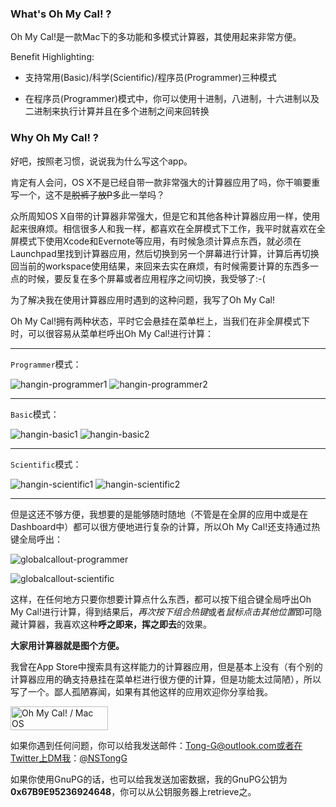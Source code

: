 ### What's Oh My Cal! ?
Oh My Cal!是一款Mac下的多功能和多模式计算器，其使用起来非常方便。

Benefit Highlighting:

* 支持常用(Basic)/科学(Scientific)/程序员(Programmer)三种模式

* 在程序员(Programmer)模式中，你可以使用十进制，八进制，十六进制以及二进制来执行计算并且在多个进制之间来回转换

### Why Oh My Cal! ?
好吧，按照老习惯，说说我为什么写这个app。

肯定有人会问，OS X不是已经自带一款非常强大的计算器应用了吗，你干嘛要重写一个，这不是~~脱裤子放P~~多此一举吗？

众所周知OS X自带的计算器非常强大，但是它和其他各种计算器应用一样，使用起来很麻烦。相信很多人和我一样，都喜欢在全屏模式下工作，我平时就喜欢在全屏模式下使用Xcode和Evernote等应用，有时候急须计算点东西，就必须在Launchpad里找到计算器应用，然后切换到另一个屏幕进行计算，计算后再切换回当前的workspace使用结果，来回来去实在麻烦，有时候需要计算的东西多一点的时候，要反复在多个屏幕或者应用程序之间切换，我受够了:-(

为了解决我在使用计算器应用时遇到的这种问题，我写了Oh My Cal!

Oh My Cal!拥有两种状态，平时它会悬挂在菜单栏上，当我们在非全屏模式下时，可以很容易从菜单栏呼出Oh My Cal!进行计算：

---

`Programmer`模式：

![hangin-programmer1](http://i.imgbox.com/ePUmV26i.png)
![hangin-programmer2](http://i.imgbox.com/qHaTRDCI.png)

---

`Basic`模式：

![hangin-basic1](http://i.imgbox.com/BMD684sp.png)
![hangin-basic2](http://i.imgbox.com/26ELMlZr.png)

---

`Scientific`模式：

![hangin-scientific1](http://i.imgbox.com/oe5KRk4o.png)
![hangin-scientific2](http://i.imgbox.com/iPvftgSp.png)

---

但是这还不够方便，我想要的是能够随时随地（不管是在全屏的应用中或是在Dashboard中）都可以很方便地进行复杂的计算，所以Oh My Cal!还支持通过热键全局呼出：

![globalcallout-programmer](http://i.imgbox.com/NBzQNto5.png)

![globalcallout-scientific](http://i.imgbox.com/pk17vXSu.png)

这样，在任何地方只要你想要计算点什么东西，都可以按下组合键全局呼出Oh My Cal!进行计算，得到结果后，*再次按下组合热键*或者*鼠标点击其他位置*即可隐藏计算器，我喜欢这种**呼之即来，挥之即去**的效果。

**大家用计算器就是图个方便。**

我曾在App Store中搜索具有这样能力的计算器应用，但是基本上没有（有个别的计算器应用的确支持悬挂在菜单栏进行很方便的计算，但是功能太过简陋），所以写了一个。鄙人孤陋寡闻，如果有其他这样的应用欢迎你分享给我。

<a href="https://itunes.apple.com/app/oh-my-cal!/id916544190?l=en&mt=12" rel="nofollow"><img src="http://i.imgbox.com/ALR2Xgvf.png" alt="Oh My Cal! / Mac OS" title="Oh My Cal! / Mac OS" border="0" width="156" height="38" /></a>

如果你遇到任何问题，你可以给我发送邮件：Tong-G@outlook.com或者在Twitter上DM我：[@NSTongG](https://twitter.com/NSTongG)

如果你使用GnuPG的话，也可以给我发送加密数据，我的GnuPG公钥为**0x67B9E95236924648**，你可以从公钥服务器上retrieve之。
